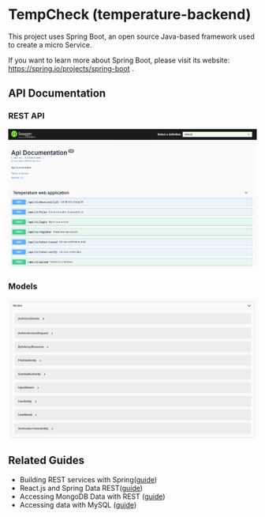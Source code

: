 # TempCheck (temperature-backend)

This project uses Spring Boot, an open source Java-based framework used to create a micro Service.

If you want to learn more about Spring Boot, please visit its website: https://spring.io/projects/spring-boot .

## API Documentation

### REST API
<img src="public/swagger_api.png" alt="Logo" width="543" height="282">

### Models
<img src="public/swagger_model.png" alt="Logo" width="543" height="282">


## Related Guides

- Building REST services with Spring([guide](https://spring.io/guides/tutorials/rest/))
- React.js and Spring Data REST([guide](https://spring.io/guides/tutorials/react-and-spring-data-rest//))
- Accessing MongoDB Data with REST ([guide](https://spring.io/guides/gs/accessing-mongodb-data-rest/))
- Accessing data with MySQL ([guide](https://spring.io/guides/gs/accessing-data-mysql/))